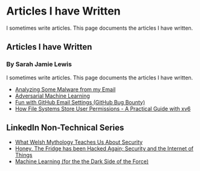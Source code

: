 # Articles I have Written

I sometimes write articles. This page documents the articles I have written.

<div itemscope itemtype="http://schema.org/BlogPosting">
  <meta itemscope itemprop="mainEntityOfPage"  itemType="https://schema.org/WebPage" itemid="https://sarahjamielewis.com/reading.html"/> 
  <h2 itemprop="headline">Articles I have Written</h2>
  <h3 itemprop="author" itemscope itemtype="https://schema.org/Person">
    By <span itemprop="name">Sarah Jamie Lewis</span>
  </h2>
  <span itemprop="description">I sometimes write articles. This page documents the articles I have written.</span>
  <meta itemprop="datePublished" content="2015-03-14T08:00:00+08:00"/>
  <meta itemprop="dateModified" content="2015-12-20T08:00:00+08:00"/>
  <div itemprop="publisher" itemscope itemtype="https://schema.org/Organization">
    <meta itemprop="name" content="Sarah Jamie Lewis">
    <div itemprop="logo" itemscope itemtype="https://schema.org/ImageObject">
      <meta itemprop="url" content="https://sarahjamielewis.com/images/sarah.png">
      <meta itemprop="width" content="400">
      <meta itemprop="height" content="400">
    </div>
  </div>
      <div itemprop="image" itemscope itemtype="https://schema.org/ImageObject">
       <meta itemprop="url" content="https://sarahjamielewis.com/images/sarah.png">
       <meta itemprop="width" content="400">
       <meta itemprop="height" content="400">
      </div>
</div>


* [Analyzing Some Malware from my Email](/posts/malware-email-analysis.html)
* [Adversarial Machine Learning](/posts/adversarial-machine-learning.html)
* [Fun with GitHub Email Settings (GitHub Bug Bounty)](/posts/fun-with-github.html)
* [How File Systems Store User Permissions - A Practical Guide with xv6](/posts/file-system-permissions-and-xv6.html)

## LinkedIn Non-Technical Series

* [What Welsh Mythology Teaches Us About Security](https://www.linkedin.com/pulse/what-welsh-mythology-teaches-us-security-sarah-jamie-lewis)
* [Honey, The Fridge has been Hacked Again; Security and the Internet of Things](https://www.linkedin.com/pulse/honey-fridge-has-been-hacked-again-security-internet-things-lewis)
* [Machine Learning (for the the Dark Side of the Force)](https://www.linkedin.com/pulse/machine-learning-dark-side-force-sarah-jamie-lewis)

